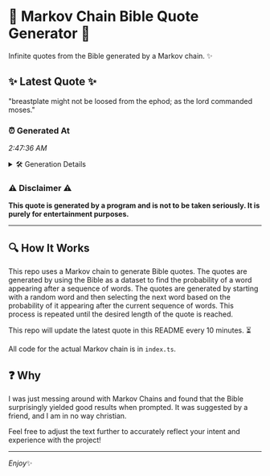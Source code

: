 # 📖 Markov Chain Bible Quote Generator 📖

Infinite quotes from the Bible generated by a Markov chain. ✨

## ✨ Latest Quote ✨
"breastplate might not be loosed from the ephod; as the lord commanded moses."

### ⏰ Generated At
*2:47:36 AM*

<details>
    <summary>🛠️ Generation Details</summary>
    <p>
        <strong>🌱 Seed:</strong> breastplate<br>
        <strong>🔄 Iterations:</strong> 12<br>
        <strong>📜 Context History:</strong><br>[ breastplate ]: might<br>[ breastplate, might ]: not<br>[ breastplate, might, not ]: be<br>[ breastplate, might, not, be ]: loosed<br>[ breastplate, might, not, be, loosed ]: from<br>[ breastplate, might, not, be, loosed, from ]: the<br>[ might, not, be, loosed, from, the ]: ephod;<br>[ not, be, loosed, from, the, ephod; ]: as<br>[ be, loosed, from, the, ephod;, as ]: the<br>[ loosed, from, the, ephod;, as, the ]: lord<br>[ from, the, ephod;, as, the, lord ]: commanded<br>[ the, ephod;, as, the, lord, commanded ]: moses.<br>
    </p>
</details>

### ⚠️ Disclaimer ⚠️
**This quote is generated by a program and is not to be taken seriously. It is purely for entertainment purposes.**

---

## 🔍 How It Works

This repo uses a Markov chain to generate Bible quotes. The quotes are generated by using the Bible as a dataset to find the probability of a word appearing after a sequence of words. The quotes are generated by starting with a random word and then selecting the next word based on the probability of it appearing after the current sequence of words. This process is repeated until the desired length of the quote is reached.

This repo will update the latest quote in this README every 10 minutes. ⏳

All code for the actual Markov chain is in `index.ts`.

## ❓ Why

I was just messing around with Markov Chains and found that the Bible surprisingly yielded good results when prompted. 
It was suggested by a friend, and I am in no way christian.

Feel free to adjust the text further to accurately reflect your intent and experience with the project!

---

*Enjoy*✨
